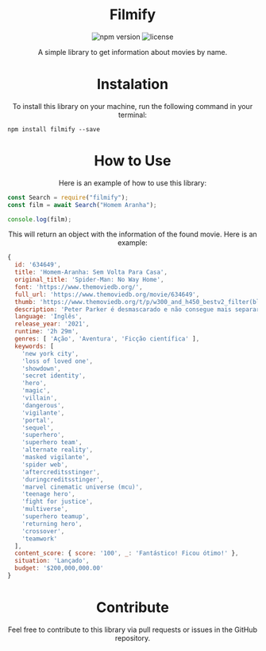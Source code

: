 <h1 align="center">Filmify</h1>

<p align="center">
  <img src="https://img.shields.io/npm/v/filmify.svg" alt="npm version">
  <img src="https://img.shields.io/github/license/emptydev1/filmify.svg" alt="license">
</p>

<p align="center">A simple library to get information about movies by name.</p>

<h1 align="center">Instalation</h1>

<p align="center">To install this library on your machine, run the following command in your terminal:</p>

```sh-session
npm install filmify --save
```

<h1 align="center">How to Use</h1>

<p align="center">Here is an example of how to use this library:</p>

```js
const Search = require("filmify");
const film = await Search("Homem Aranha");

console.log(film);
```

<p align="center">This will return an object with the information of the found movie. Here is an example:</p>

```js
{
  id: '634649',
  title: 'Homem-Aranha: Sem Volta Para Casa',
  original_title: 'Spider-Man: No Way Home',
  font: 'https://www.themoviedb.org/',
  full_url: 'https://www.themoviedb.org/movie/634649',
  thumb: 'https://www.themoviedb.org/t/p/w300_and_h450_bestv2_filter(blur)/fVzXp3NwovUlLe7fvoRynCmBPNc.jpg',
  description: 'Peter Parker é desmascarado e não consegue mais separar sua vida normal dos grandes riscos de ser um super-herói. Quando ele pede ajuda ao Doutor Estranho, os riscos se tornam ainda mais perigosos, e o forçam a descobrir o que realmente significa ser o Homem-Aranha...',
  language: 'Inglês',
  release_year: '2021',
  runtime: '2h 29m',
  genres: [ 'Ação', 'Aventura', 'Ficção científica' ],
  keywords: [
    'new york city',
    'loss of loved one',
    'showdown',
    'secret identity',
    'hero',
    'magic',
    'villain',
    'dangerous',
    'vigilante',
    'portal',
    'sequel',
    'superhero',
    'superhero team',
    'alternate reality',
    'masked vigilante',
    'spider web',
    'aftercreditsstinger',
    'duringcreditsstinger',
    'marvel cinematic universe (mcu)',
    'teenage hero',
    'fight for justice',
    'multiverse',
    'superhero teamup',
    'returning hero',
    'crossover',
    'teamwork'
  ],
  content_score: { score: '100', _: 'Fantástico! Ficou ótimo!' },
  situation: 'Lançado',
  budget: '$200,000,000.00'
}
```

<h1 align="center">Contribute</h1>

<p align="center">Feel free to contribute to this library via pull requests or issues in the GitHub repository.</p>
